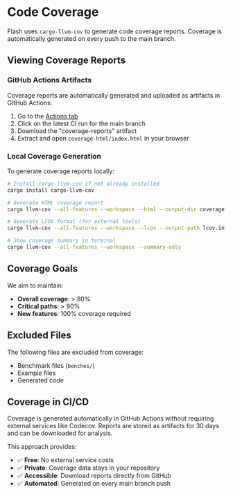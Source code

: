 # Code Coverage

Flash uses `cargo-llvm-cov` to generate code coverage reports. Coverage is automatically generated on every push to the main branch.

## Viewing Coverage Reports

### GitHub Actions Artifacts

Coverage reports are automatically generated and uploaded as artifacts in GitHub Actions:

1. Go to the [Actions tab](https://github.com/sage-scm/Flash/actions)
2. Click on the latest CI run for the main branch
3. Download the "coverage-reports" artifact
4. Extract and open `coverage-html/index.html` in your browser

### Local Coverage Generation

To generate coverage reports locally:

```bash
# Install cargo-llvm-cov if not already installed
cargo install cargo-llvm-cov

# Generate HTML coverage report
cargo llvm-cov --all-features --workspace --html --output-dir coverage-html

# Generate LCOV format (for external tools)
cargo llvm-cov --all-features --workspace --lcov --output-path lcov.info

# Show coverage summary in terminal
cargo llvm-cov --all-features --workspace --summary-only
```

## Coverage Goals

We aim to maintain:
- **Overall coverage**: > 80%
- **Critical paths**: > 90%
- **New features**: 100% coverage required

## Excluded Files

The following files are excluded from coverage:
- Benchmark files (`benches/`)
- Example files
- Generated code

## Coverage in CI/CD

Coverage is generated automatically in GitHub Actions without requiring external services like Codecov. Reports are stored as artifacts for 30 days and can be downloaded for analysis.

This approach provides:
- ✅ **Free**: No external service costs
- ✅ **Private**: Coverage data stays in your repository
- ✅ **Accessible**: Download reports directly from GitHub
- ✅ **Automated**: Generated on every main branch push
